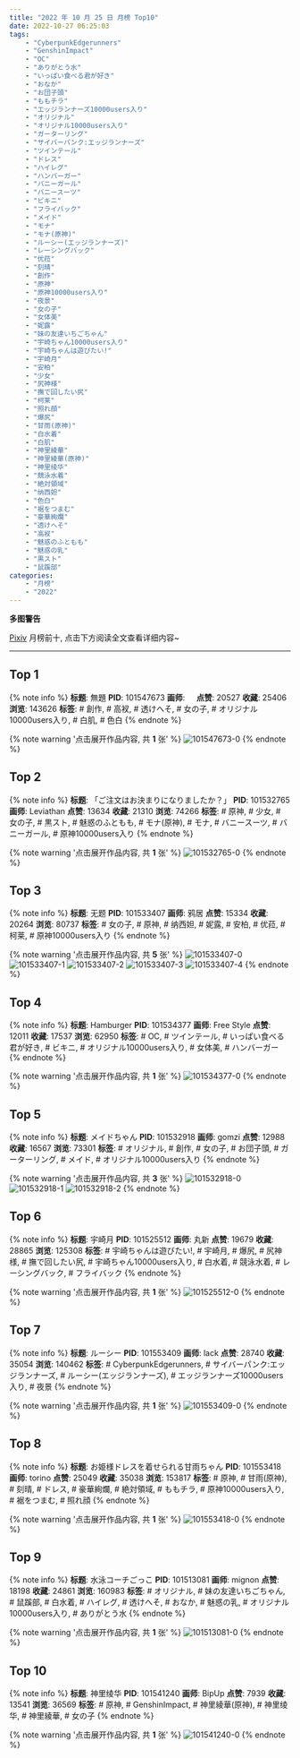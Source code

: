 ```yaml
---
title: "2022 年 10 月 25 日 月榜 Top10"
date: 2022-10-27 06:25:03
tags:
    - "CyberpunkEdgerunners"
    - "GenshinImpact"
    - "OC"
    - "ありがとう水"
    - "いっぱい食べる君が好き"
    - "おなか"
    - "お団子頭"
    - "ももチラ"
    - "エッジランナーズ10000users入り"
    - "オリジナル"
    - "オリジナル10000users入り"
    - "ガーターリング"
    - "サイバーパンク:エッジランナーズ"
    - "ツインテール"
    - "ドレス"
    - "ハイレグ"
    - "ハンバーガー"
    - "バニーガール"
    - "バニースーツ"
    - "ビキニ"
    - "フライバック"
    - "メイド"
    - "モナ"
    - "モナ(原神)"
    - "ルーシー(エッジランナーズ)"
    - "レーシングバック"
    - "优菈"
    - "刻晴"
    - "創作"
    - "原神"
    - "原神10000users入り"
    - "夜景"
    - "女の子"
    - "女体美"
    - "妮露"
    - "妹の友達いちごちゃん"
    - "宇崎ちゃん10000users入り"
    - "宇崎ちゃんは遊びたい!"
    - "宇崎月"
    - "安柏"
    - "少女"
    - "尻神様"
    - "撫で回したい尻"
    - "柯莱"
    - "照れ顔"
    - "爆尻"
    - "甘雨(原神)"
    - "白水着"
    - "白肌"
    - "神里綾華"
    - "神里綾華(原神)"
    - "神里绫华"
    - "競泳水着"
    - "絶対領域"
    - "纳西妲"
    - "色白"
    - "裾をつまむ"
    - "豪華絢爛"
    - "透けへそ"
    - "高衩"
    - "魅惑のふともも"
    - "魅惑の乳"
    - "黒スト"
    - "鼠蹊部"
categories:
    - "月榜"
    - "2022"
---
```


<i class="fa fa-triangle-exclamation"></i>**多图警告**<i class="fa fa-triangle-exclamation"></i>

[Pixiv](https://www.pixiv.net/) 月榜前十, 点击下方阅读全文查看详细内容~

<!-- more -->

---

## Top 1

{% note info %}
**标题**: 無題
**PID**: 101547673 **画师**: ㅤ
**点赞**: 20527 **收藏**: 25406 **浏览**: 143626
**标签**: # 創作, # 高衩, # 透けへそ, # 女の子, # オリジナル10000users入り, # 白肌, # 色白
{% endnote %}

{% note warning '点击展开作品内容, 共 **1** 张' %}
![101547673-0](https://i.pixiv.re/img-original/img/2022/09/28/20/08/41/101547673_p0.jpg)
{% endnote %}

## Top 2

{% note info %}
**标题**: 「ご注文はお決まりになりましたか？」
**PID**: 101532765 **画师**: Leviathan
**点赞**: 13634 **收藏**: 21310 **浏览**: 74266
**标签**: # 原神, # 少女, # 女の子, # 黒スト, # 魅惑のふともも, # モナ(原神), # モナ, # バニースーツ, # バニーガール, # 原神10000users入り
{% endnote %}

{% note warning '点击展开作品内容, 共 **1** 张' %}
![101532765-0](https://i.pixiv.re/img-original/img/2022/09/28/00/00/08/101532765_p0.png)
{% endnote %}

## Top 3

{% note info %}
**标题**: 无题
**PID**: 101533407 **画师**: 鸦居
**点赞**: 15334 **收藏**: 20264 **浏览**: 80737
**标签**: # 女の子, # 原神, # 纳西妲, # 妮露, # 安柏, # 优菈, # 柯莱, # 原神10000users入り
{% endnote %}

{% note warning '点击展开作品内容, 共 **5** 张' %}
![101533407-0](https://i.pixiv.re/img-original/img/2022/09/28/00/14/22/101533407_p0.jpg)
![101533407-1](https://i.pixiv.re/img-original/img/2022/09/28/00/14/22/101533407_p1.jpg)
![101533407-2](https://i.pixiv.re/img-original/img/2022/09/28/00/14/22/101533407_p2.jpg)
![101533407-3](https://i.pixiv.re/img-original/img/2022/09/28/00/14/22/101533407_p3.jpg)
![101533407-4](https://i.pixiv.re/img-original/img/2022/09/28/00/14/22/101533407_p4.jpg)
{% endnote %}

## Top 4

{% note info %}
**标题**: Hamburger
**PID**: 101534377 **画师**: Free Style
**点赞**: 12011 **收藏**: 17537 **浏览**: 62950
**标签**: # OC, # ツインテール, # いっぱい食べる君が好き, # ビキニ, # オリジナル10000users入り, # 女体美, # ハンバーガー
{% endnote %}

{% note warning '点击展开作品内容, 共 **1** 张' %}
![101534377-0](https://i.pixiv.re/img-original/img/2022/09/28/00/56/14/101534377_p0.jpg)
{% endnote %}

## Top 5

{% note info %}
**标题**: メイドちゃん
**PID**: 101532918 **画师**: gomzi
**点赞**: 12988 **收藏**: 16567 **浏览**: 73301
**标签**: # オリジナル, # 創作, # 女の子, # お団子頭, # ガーターリング, # メイド, # オリジナル10000users入り
{% endnote %}

{% note warning '点击展开作品内容, 共 **3** 张' %}
![101532918-0](https://i.pixiv.re/img-original/img/2022/09/28/00/00/45/101532918_p0.jpg)
![101532918-1](https://i.pixiv.re/img-original/img/2022/09/28/00/00/45/101532918_p1.jpg)
![101532918-2](https://i.pixiv.re/img-original/img/2022/09/28/00/00/45/101532918_p2.jpg)
{% endnote %}

## Top 6

{% note info %}
**标题**: 宇崎月
**PID**: 101525512 **画师**: 丸新
**点赞**: 19679 **收藏**: 28865 **浏览**: 125308
**标签**: # 宇崎ちゃんは遊びたい!, # 宇崎月, # 爆尻, # 尻神様, # 撫で回したい尻, # 宇崎ちゃん10000users入り, # 白水着, # 競泳水着, # レーシングバック, # フライバック
{% endnote %}

{% note warning '点击展开作品内容, 共 **1** 张' %}
![101525512-0](https://i.pixiv.re/img-original/img/2022/09/27/18/55/42/101525512_p0.jpg)
{% endnote %}

## Top 7

{% note info %}
**标题**: ルーシー
**PID**: 101553409 **画师**: lack
**点赞**: 28740 **收藏**: 35054 **浏览**: 140462
**标签**: # CyberpunkEdgerunners, # サイバーパンク:エッジランナーズ, # ルーシー(エッジランナーズ), # エッジランナーズ10000users入り, # 夜景
{% endnote %}

{% note warning '点击展开作品内容, 共 **1** 张' %}
![101553409-0](https://i.pixiv.re/img-original/img/2022/09/29/00/00/12/101553409_p0.png)
{% endnote %}

## Top 8

{% note info %}
**标题**: お姫様ドレスを着せられる甘雨ちゃん
**PID**: 101553418 **画师**: torino
**点赞**: 25049 **收藏**: 35038 **浏览**: 153817
**标签**: # 原神, # 甘雨(原神), # 刻晴, # ドレス, # 豪華絢爛, # 絶対領域, # ももチラ, # 原神10000users入り, # 裾をつまむ, # 照れ顔
{% endnote %}

{% note warning '点击展开作品内容, 共 **1** 张' %}
![101553418-0](https://i.pixiv.re/img-original/img/2022/09/29/00/00/13/101553418_p0.jpg)
{% endnote %}

## Top 9

{% note info %}
**标题**: 水泳コーチごっこ
**PID**: 101513081 **画师**: mignon
**点赞**: 18198 **收藏**: 24861 **浏览**: 160983
**标签**: # オリジナル, # 妹の友達いちごちゃん, # 鼠蹊部, # 白水着, # ハイレグ, # 透けへそ, # おなか, # 魅惑の乳, # オリジナル10000users入り, # ありがとう水
{% endnote %}

{% note warning '点击展开作品内容, 共 **1** 张' %}
![101513081-0](https://i.pixiv.re/img-original/img/2022/09/27/00/23/33/101513081_p0.jpg)
{% endnote %}

## Top 10

{% note info %}
**标题**: 神里绫华
**PID**: 101541240 **画师**: BipUp
**点赞**: 7939 **收藏**: 13541 **浏览**: 36569
**标签**: # 原神, # GenshinImpact, # 神里綾華(原神), # 神里绫华, # 神里綾華, # 女の子
{% endnote %}

{% note warning '点击展开作品内容, 共 **1** 张' %}
![101541240-0](https://i.pixiv.re/img-original/img/2022/09/28/12/45/35/101541240_p0.jpg)
{% endnote %}
